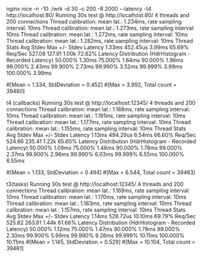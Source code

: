 nginx
nice -n -10 ./wrk -d 30 -c 200 -R 2000 --latency -t4 http://localhost:80/
Running 30s test @ http://localhost:80/
  4 threads and 200 connections
  Thread calibration: mean lat.: 1.234ms, rate sampling interval: 10ms
  Thread calibration: mean lat.: 1.273ms, rate sampling interval: 10ms
  Thread calibration: mean lat.: 1.272ms, rate sampling interval: 10ms
  Thread calibration: mean lat.: 1.282ms, rate sampling interval: 10ms
  Thread Stats   Avg      Stdev     Max   +/- Stdev
    Latency     1.33ms  452.45us   3.99ms   65.69%
    Req/Sec   527.08    127.91     1.00k    72.62%
  Latency Distribution (HdrHistogram - Recorded Latency)
 50.000%    1.30ms
 75.000%    1.64ms
 90.000%    1.96ms
 99.000%    2.43ms
 99.900%    2.73ms
 99.990%    3.52ms
 99.999%    3.99ms
100.000%    3.99ms

#[Mean    =        1.334, StdDeviation   =        0.452]
#[Max     =        3.992, Total count    =        39480]

t4 (callbacks)
Running 30s test @ http://localhost:12345/
  4 threads and 200 connections
  Thread calibration: mean lat.: 1.188ms, rate sampling interval: 10ms
  Thread calibration: mean lat.: 1.191ms, rate sampling interval: 10ms
  Thread calibration: mean lat.: 1.177ms, rate sampling interval: 10ms
  Thread calibration: mean lat.: 1.155ms, rate sampling interval: 10ms
  Thread Stats   Avg      Stdev     Max   +/- Stdev
    Latency     1.13ms  494.29us   6.54ms   66.60%
    Req/Sec   524.66    235.41     1.22k    65.60%
  Latency Distribution (HdrHistogram - Recorded Latency)
 50.000%    1.09ms
 75.000%    1.46ms
 90.000%    1.78ms
 99.000%    2.37ms
 99.900%    2.96ms
 99.990%    6.03ms
 99.999%    6.55ms
100.000%    6.55ms

#[Mean    =        1.133, StdDeviation   =        0.494]
#[Max     =        6.544, Total count    =        39463]

t3(tasks)
Running 30s test @ http://localhost:12345/
  4 threads and 200 connections
  Thread calibration: mean lat.: 1.169ms, rate sampling interval: 10ms
  Thread calibration: mean lat.: 1.170ms, rate sampling interval: 10ms
  Thread calibration: mean lat.: 1.183ms, rate sampling interval: 10ms
  Thread calibration: mean lat.: 1.157ms, rate sampling interval: 10ms
  Thread Stats   Avg      Stdev     Max   +/- Stdev
    Latency     1.14ms  528.72us  10.10ms   69.79%
    Req/Sec   525.82    263.61     1.44k    61.66%
  Latency Distribution (HdrHistogram - Recorded Latency)
 50.000%    1.12ms
 75.000%    1.47ms
 90.000%    1.78ms
 99.000%    2.30ms
 99.900%    5.99ms
 99.990%    9.26ms
 99.999%   10.11ms
100.000%   10.11ms
#[Mean    =        1.145, StdDeviation   =        0.529]
#[Max     =       10.104, Total count    =        39461]
